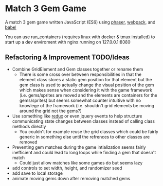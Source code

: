 # Match 3 Gem Game

A match 3 gem game written JavaScript (ES6) using [phaser](https://phaser.io/), [webpack](https://webpack.github.io/), and [babel](https://babeljs.io/)

You can use run_containers (requires linux with docker & tmux installed) to start up a dev enviroment with nginx running on 127.0.0.1:8080

## Refactoring & Improvement TODO/Ideas

* Combine GridElement and Gem classes together or rename them
  * There is some cross over between responsibilities in that the element class stores a static gem position for that element but the gem class is used to actually change the visual position of the gem which makes sense when considering it with the game framework (i.e. gems/sprites are moved and the elements are containers for the gems/sprites) but seems somewhat counter intuitive with no knowlege of the framework (i.e. shouldn't grid elements be moving around the grid not the gems?)
* Use something like [redux](http://redux.js.org/) or even jquery events to help structure communicating state changes between classes instead of calling class methods directly
  * You couldn't for example reuse the grid classes which could be fairly generic in something else until the refrences to other classes are removed
* Preventing gem matches during the game intialization seems fairly inefficient and could lead to long loops while finding a gem that doesn't match
  * Could just allow matches like some games do but seems lazy
* add controls to set width, height, and randomizer seed
* add save to local storage
* animate moving gems down after removing matched gems
